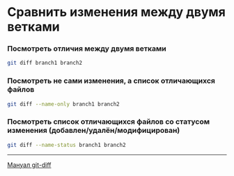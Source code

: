 # Сравнить изменения между двумя ветками

### Посмотреть отличия между двумя ветками
```bash
git diff branch1 branch2
```

### Посмотреть не сами изменения, а список отличающихся файлов
```bash
git diff --name-only branch1 branch2
```

### Посмотреть список отличающихся файлов со статусом изменения (добавлен/удалён/модифицирован)
```bash
git diff --name-status branch1 branch2
```

___
[Мануал git-diff](https://mirrors.edge.kernel.org/pub/software/scm/git/docs/git-diff.html)